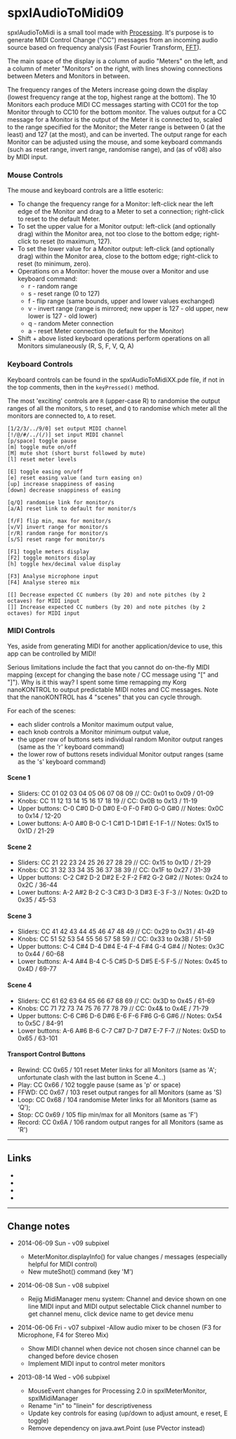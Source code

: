 # spxlAudioToMidi09spxlAudioToMidi is a small tool made with [Processing](http://www.processing.org/ "Processing language and development environemnt").It's purpose is to generate MIDI Control Change ("CC") messages from an incoming audio source based on frequency analysis(Fast Fourier Transform, [FFT](http://en.wikipedia.org/wiki/FFT "Fast Fourier Transform")).The main space of the display is a column of audio "Meters" on the left, and a column of meter "Monitors" on the right, with linesshowing connections between Meters and Monitors in between.The frequency ranges of the Meters increase going down the display (lowest frequency range at the top, highest range at the bottom).The 10 Monitors each produce MIDI CC messages starting with CC01 for the top Monitor through to CC10 for the bottom monitor. The values outputfor a CC message for a Monitor is the output of the Meter it is connected to, scaled to the range specified for the Monitor;the Meter range is between 0 (at the least) and 127 (at the most), and can be inverted. The output range for each Monitor can be adjusted usingthe mouse, and some keyboard commands (such as reset range, invert range, randomise range), and (as of v08) also by MIDI input.### Mouse ControlsThe mouse and keyboard controls are a little esoteric:* To change the frequency range for a Monitor: left-click near the left edge of the Monitor and drag to a Meter to set a connection; right-click to reset to the default Meter.* To set the upper value for a Monitor output: left-click (and optionally drag) within the Monitor area, not too close to the bottom edge; right-click to reset (to maximum, 127).* To set the lower value for a Monitor output: left-click (and optionally drag) within the Monitor area, close to the bottom edge; right-click to reset (to minimum, zero).* Operations on a Monitor: hover the mouse over a Monitor and use keyboard command:	* r - random range	* s - reset range (0 to 127)	* f - flip range (same bounds, upper and lower values exchanged)	* v - invert range (range is mirrored; new upper is 127 - old upper, new lower is 127 - old lower)	* q - random Meter connection	* a - reset Meter connection (to default for the Monitor)* Shift + above listed keyboard operations perform operations on all Monitors simulaneously (R, S, F, V, Q, A)### Keyboard ControlsKeyboard controls can be found in the spxlAudioToMidiXX.pde file, if not in the top comments, then in the `keyPressed()` method.The most 'exciting' controls are `R` (upper-case R) to randomise the output ranges of all the monitors, `S` to reset,and `Q` to randomise which meter all the monitors are connected to, `A` to reset.	[1/2/3/../9/0] set output MIDI channel	[!/@/#/../(/)] set input MIDI channel	[p/space] toggle pause	[m] toggle mute on/off	[M] mute shot (short burst followed by mute)	[l] reset meter levels	[E] toggle easing on/off	[e] reset easing value (and turn easing on)	[up] increase snappiness of easing	[down] decrease snappiness of easing	[q/Q] randomise link for monitor/s	[a/A] reset link to default for monitor/s	[f/F] flip min, max for monitor/s	[v/V] invert range for monitor/s	[r/R] random range for monitor/s	[s/S] reset range for monitor/s	[F1] toggle meters display	[F2] toggle monitors display	[h] toggle hex/decimal value display	[F3] Analyse microphone input	[F4] Analyse stereo mix	[[] Decrease expected CC numbers (by 20) and note pitches (by 2 octaves) for MIDI input	[]] Increase expected CC numbers (by 20) and note pitches (by 2 octaves) for MIDI input### MIDI ControlsYes, aside from generating MIDI for another application/device to use, this app can be controlled by MIDI!Serious limitations include the fact that you cannot do on-the-fly MIDI mapping (except for changing the base note / CC message using "[" and "]").Why is it this way? I spent some time remapping my Korg nanoKONTROL to output predictable MIDI notes and CC messages. Note that the nanoKONTROL has 4 "scenes" that you can cycle through.For each of the scenes:* each slider controls a Monitor maximum output value,* each knob controls a Monitor minimum output value,* the upper row of buttons sets individual random Monitor output ranges (same as the 'r' keyboard command)* the lower row of buttons resets individual Monitor output ranges (same as the 's' keyboard command)#### Scene 1* Sliders: CC	 01  02  03  04  05  06  07  08  09   //  CC:    0x01 to 0x09 / 01-09* Knobs:   CC    11  12  13  14  15  16  17  18  19   //  CC:    0x0B to 0x13 / 11-19* Upper buttons: C-0 C#0 D-0 D#0 E-0 F-0 F#0 G-0 G#0  //  Notes: 0x0C to 0x14 / 12-20* Lower buttons: A-0 A#0 B-0 C-1 C#1 D-1 D#1 E-1 F-1  //  Notes: 0x15 to 0x1D / 21-29#### Scene 2* Sliders: CC	 21  22  23  24  25  26  27  28  29   //  CC:    0x15 to 0x1D / 21-29* Knobs:   CC    31  32  33  34  35  36  37  38  39   //  CC:    0x1F to 0x27 / 31-39* Upper buttons: C-2 C#2 D-2 D#2 E-2 F-2 F#2 G-2 G#2  //  Notes: 0x24 to 0x2C / 36-44* Lower buttons: A-2 A#2 B-2 C-3 C#3 D-3 D#3 E-3 F-3  //  Notes: 0x2D to 0x35 / 45-53#### Scene 3* Sliders: CC	 41  42  43  44  45  46  47  48  49   //  CC:    0x29 to 0x31 / 41-49 * Knobs:   CC    51  52  53  54  55  56  57  58  59   //  CC:    0x33 to 0x3B / 51-59* Upper buttons: C-4 C#4 D-4 D#4 E-4 F-4 F#4 G-4 G#4  //  Notes: 0x3C to 0x44 / 60-68* Lower buttons: A-4 A#4 B-4 C-5 C#5 D-5 D#5 E-5 F-5  //  Notes: 0x45 to 0x4D / 69-77#### Scene 4* Sliders: CC	 61  62  63  64  65  66  67  68  69   //  CC:    0x3D to 0x45 / 61-69* Knobs:   CC    71  72  73  74  75  76  77  78  79   //  CC:    0x4& to 0x4E / 71-79* Upper buttons: C-6 C#6 D-6 D#6 E-6 F-6 F#6 G-6 G#6  //  Notes: 0x54 to 0x5C / 84-91* Lower buttons: A-6 A#6 B-6 C-7 C#7 D-7 D#7 E-7 F-7  //  Notes: 0x5D to 0x65 / 63-101#### Transport Control Buttons* Rewind:  CC    0x65 / 101  reset Meter links for all Monitors (same as 'A'; unfortunate clash with the last button in Scene 4...)* Play:    CC    0x66 / 102  toggle pause (same as 'p' or space)* FFWD:    CC    0x67 / 103  reset output ranges for all Monitors (same as 'S)* Loop:    CC    0x68 / 104  randomise Meter links for all Monitors (same as 'Q');* Stop:    CC    0x69 / 105  flip min/max for all Monitors (same as 'F')* Record:  CC    0x6A / 106  random output ranges for all Monitors (same as 'R')_____## Links* [Processing]: http://www.processing.org			"Processing language and development environemnt"* [FFT]: http://en.wikipedia.org/wiki/FFT			"Fast Fourier Transform"* [Minim]: http://code.compartmental.net/tools/minim/		"Minim audio library for Processing"* [proMidi]: http://creativecomputing.cc/p5libs/promidi/	"proMIDI library for Processing by Christian Riekoff"_____## Change notes* 2014-06-09 Sun - v09 subpixel	- MeterMonitor.displayInfo() for value changes / messages (especially helpful for MIDI control)	- New muteShot() command (key 'M')* 2014-06-08 Sun - v08 subpixel	- Rejig MidiManager menu system:		Channel and device shown on one line		MIDI input and MIDI output selectable		Click channel number to get channel menu, click device name to get device menu* 2014-06-06 Fri - v07 subpixel	-Allow audio mixer to be chosen (F3 for Microphone, F4 for Stereo Mix)	- Show MIDI channel when device not chosen since channel can be changed before device chosen	- Implement MIDI input to control meter monitors* 2013-08-14 Wed - v06 subpixel	- MouseEvent changes for Processing 2.0 in spxlMeterMonitor, spxlMidiManager	- Rename "in" to "linein" for descriptiveness	- Update key controls for easing (up/down to adjust amount, e reset, E toggle)	- Remove dependency on java.awt.Point (use PVector instead)